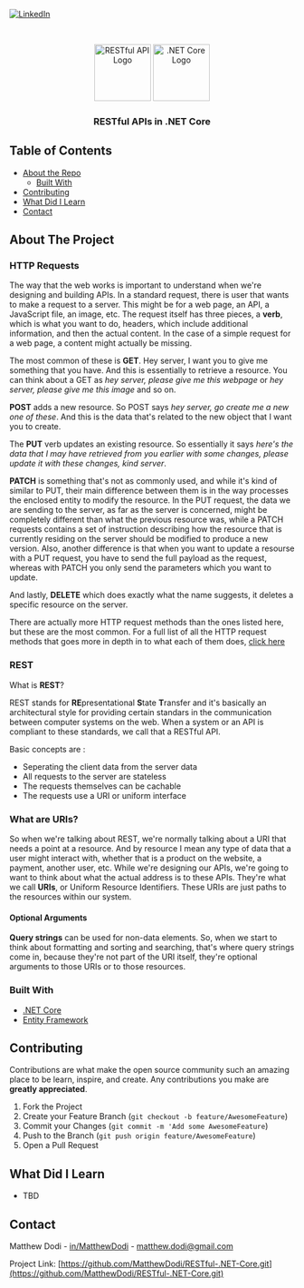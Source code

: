 [![LinkedIn][linkedin-shield]][linkedin-url]

<!-- PROJECT LOGO -->
<br />
<p align="center">
    <img src="https://snmpcenter.com/wp-content/uploads/2016/10/RESTful-API-logo-for-light-bg.png" alt="RESTful API Logo" width="100">
    <img src="https://unop.uk/content/images/2017/08/NET-Core-Logo-1.png" alt=".NET Core Logo" width="100">

  <h3 align="center">RESTful APIs in .NET Core</h3>
</p>

<!-- TABLE OF CONTENTS -->

## Table of Contents

- [About the Repo](#about-the-project)
  - [Built With](#built-with)
- [Contributing](#contributing)
- [What Did I Learn](#what-did-i-learn)
- [Contact](#contact)

<!-- ABOUT THE PROJECT -->

## About The Project

### HTTP Requests

The way that the web works is important to understand when we're designing and building APIs. In a standard request, there is user that wants to make a request to a server. This might be for a web page, an API, a JavaScript file, an image, etc. The request itself has three pieces, a **verb**, which is what you want to do, headers, which include additional information, and then the actual content. In the case of a simple request for a web page, a content might actually be missing.

The most common of these is **GET**. Hey server, I want you to give me something that you have. And this is essentially to retrieve a resource. You can think about a GET as _hey server, please give me this webpage_ or _hey server, please give me this image_ and so on.

**POST** adds a new resource. So POST says _hey server, go create me a new one of these_. And this is the data that's related to the new object that I want you to create.

The **PUT** verb updates an existing resource. So essentially it says _here's the data that I may have retrieved from you earlier with some changes, please update it with these changes, kind server_.

**PATCH** is something that's not as commonly used, and while it's kind of similar to PUT, their main difference between them is in the way processes the enclosed entity to modify the resource. In the PUT request, the data we are sending to the server, as far as the server is concerned, might be completely different than what the previous resource was, while a PATCH requests contains a set of instruction describing how the resource that is currently residing on the server should be modified to produce a new version. Also, another difference is that when you want to update a resourse with a PUT request, you have to send the full payload as the request, whereas with PATCH you only send the parameters which you want to update.

And lastly, **DELETE** which does exactly what the name suggests, it deletes a specific resource on the server.

There are actually more HTTP request methods than the ones listed here, but these are the most common. For a full list of all the HTTP request methods that goes more in depth in to what each of them does, [click here](https://developer.mozilla.org/en-US/docs/Web/HTTP/Methods)

### REST

What is **REST**?

REST stands for **RE**presentational **S**tate **T**ransfer and it's basically an architectural style for providing certain standars in the communication between computer systems on the web. When a system or an API is compliant to these standards, we call that a RESTful API.

Basic concepts are :

- Seperating the client data from the server data
- All requests to the server are stateless
- The requests themselves can be cachable
- The requests use a URI or uniform interface

### What are URIs?

So when we're talking about REST, we're normally talking about a URI that needs a point at a resource. And by resource I mean any type of data that a user might interact with, whether that is a product on the website, a payment, another user, etc. While we're designing our APIs, we're going to want to think about what the actual address is to these APIs. They're what we call **URIs**, or Uniform Resource Identifiers. These URIs are just paths to the resources within our system.

#### Optional Arguments

**Query strings** can be used for non-data elements. So, when we start to think about formatting and sorting and searching, that's where query strings come in, because they're not part of the URI itself, they're optional arguments to those URIs or to those resources.

### Built With

- [.NET Core](https://docs.microsoft.com/en-us/aspnet/core/?view=aspnetcore-2.2)
- [Entity Framework](https://docs.microsoft.com/en-us/ef/ef6/)

<!-- CONTRIBUTING -->

## Contributing

Contributions are what make the open source community such an amazing place to be learn, inspire, and create. Any contributions you make are **greatly appreciated**.

1. Fork the Project
2. Create your Feature Branch (`git checkout -b feature/AwesomeFeature`)
3. Commit your Changes (`git commit -m 'Add some AwesomeFeature`)
4. Push to the Branch (`git push origin feature/AwesomeFeature`)
5. Open a Pull Request

## What Did I Learn

- TBD

<!-- CONTACT -->

## Contact

Matthew Dodi - [in/MatthewDodi](https://linkedin.com/in/MatthewDodi) - matthew.dodi@gmail.com

Project Link: [https://github.com/MatthewDodi/RESTful-.NET-Core.git](https://github.com/MatthewDodi/RESTful-.NET-Core.git)

<!-- MARKDOWN LINKS & IMAGES -->

[linkedin-shield]: https://img.shields.io/badge/-LinkedIn-black.svg?style=flat-square&logo=linkedin&colorB=555
[linkedin-url]: https://linkedin.com/in/MatthewDodi
